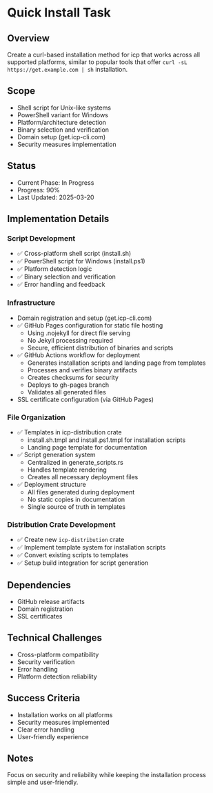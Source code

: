 # Quick Install Task

## Overview

Create a curl-based installation method for icp that works across all supported platforms, similar to popular tools that offer `curl -sL https://get.example.com | sh` installation.

## Scope

- Shell script for Unix-like systems
- PowerShell variant for Windows
- Platform/architecture detection
- Binary selection and verification
- Domain setup (get.icp-cli.com)
- Security measures implementation

## Status

- Current Phase: In Progress
- Progress: 90%
- Last Updated: 2025-03-20

## Implementation Details

### Script Development

- ✅ Cross-platform shell script (install.sh)
- ✅ PowerShell script for Windows (install.ps1)
- ✅ Platform detection logic
- ✅ Binary selection and verification
- ✅ Error handling and feedback

### Infrastructure

- Domain registration and setup (get.icp-cli.com)
- ✅ GitHub Pages configuration for static file hosting
  - Using .nojekyll for direct file serving
  - No Jekyll processing required
  - Secure, efficient distribution of binaries and scripts
- ✅ GitHub Actions workflow for deployment
  - Generates installation scripts and landing page from templates
  - Processes and verifies binary artifacts
  - Creates checksums for security
  - Deploys to gh-pages branch
  - Validates all generated files
- SSL certificate configuration (via GitHub Pages)

### File Organization

- ✅ Templates in icp-distribution crate
  - install.sh.tmpl and install.ps1.tmpl for installation scripts
  - Landing page template for documentation
- ✅ Script generation system
  - Centralized in generate_scripts.rs
  - Handles template rendering
  - Creates all necessary deployment files
- ✅ Deployment structure
  - All files generated during deployment
  - No static copies in documentation
  - Single source of truth in templates

### Distribution Crate Development

- ✅ Create new `icp-distribution` crate
- ✅ Implement template system for installation scripts
- ✅ Convert existing scripts to templates
- ✅ Setup build integration for script generation

## Dependencies

- GitHub release artifacts
- Domain registration
- SSL certificates

## Technical Challenges

- Cross-platform compatibility
- Security verification
- Error handling
- Platform detection reliability

## Success Criteria

- Installation works on all platforms
- Security measures implemented
- Clear error handling
- User-friendly experience

## Notes

Focus on security and reliability while keeping the installation process simple and user-friendly.
